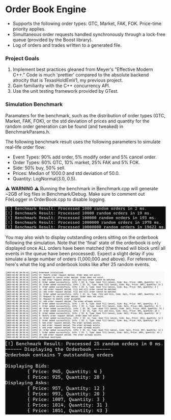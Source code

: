 # Order Book Engine
* Supports the following order types: GTC, Market, FAK, FOK. Price-time priority applies.
* Simultaneous order requests handled synchronously through a lock-free queue (provided by the Boost library).
* Log of orders and trades written to a generated file.

### Project Goals
1. Implement best practices gleaned from Meyer's "Effective Modern C++." Code is much 'prettier' compared to the absolute backend atrocity that is TexasHoldEmV1, my previous project.
2. Gain familiarity with the C++ concurrency API.
3. Use the unit testing framework provided by GTest.

### Simulation Benchmark
Paramaters for the benchmark, such as the distribution of order types (GTC, Market, FAK, FOK), or the std deviation of prices and quantity for the random order generation can be found (and tweaked) in BenchmarkParams.h.

The following benchmark result uses the following parameters to simulate real-life order flow:
* Event Types: 90% add order, 5% modify order and 5% cancel order.
* Order Types: 60% GTC, 10% market, 25% FAK and 5% FOK.
* Side: 50% buy, 50% sell.
* Prices: Median of 1000.0 and std deviation of 50.0.
* Quantity: LogNormal(3.0, 0.5).

⚠ **WARNING** ⚠ Running the benchmark in Benchmark.cpp will generate ~2GB of log files in Benchmark/Debug. Make sure to comment out FileLogger in OrderBook.cpp to disable logging.

<img src="BenchmarkResult.png" alt="Benchmark Results" width="750">

You may also wish to display outstanding orders sitting on the orderbook following the simulation. Note that the 'final' state of the orderbook is only displayed once ALL orders have been matched (the thread will block until all events in the queue have been processed). Expect a slight delay if you simulate a large number of orders (1,000,000 and above). For reference, here's what the log and orderbook looks like after 25 random events.

<img src="ExampleLog.png" alt="Order logs of 25 random orders" width="500">
<img src="ExampleDisplay.png" alt="Order book state after 25 random orders" width="500">
